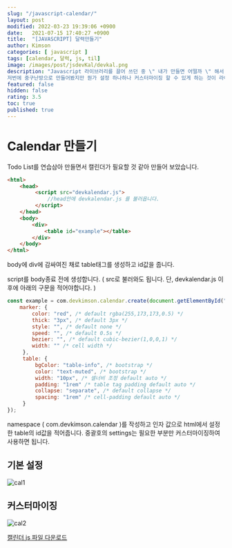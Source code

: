 ```yaml
---
slug: "/javascript-calendar/"
layout: post
modified: 2022-03-23 19:39:06 +0900
date:   2021-07-15 17:40:27 +0900
title:  "[JAVASCRIPT] 달력만들기"
author: Kimson
categories: [ javascript ]
tags: [calendar, 달력, js, til]
image: /images/post/jsdevKal/devkal.png
description: "Javascript 라이브러리를 끌어 쓰던 중 \" 내가 만들면 어떨까 \" 해서 작업을 하게 되었습니다.
저번에 중구난방으로 만들어봤지만 뭔가 설정 하나하나 커스터마이징 할 수 있게 하는 것이 라이브러리들의 특징이 아닐까 싶어 열심히 라이브러리 구조를 베끼고 관찰하면서 지금의 초본이 만들어졌습니다."
featured: false
hidden: false
rating: 3.5
toc: true
published: true
---
```


# Calendar 만들기

Todo List를 연습삼아 만들면서 캘린더가 필요할 것 같아 만들어 보았습니다.

```html
<html>
    <head>
         <script src="devkalendar.js">
             //head안에 devkalendar.js 를 불러옵니다.
         </script>   
    </head>
    <body>
        <div>
            <table id="example"></table>
        </div>
    </body>
</html>
```

body에 div에 감싸여진 채로 table태그를 생성하고 id값을 줍니다.

script를 body종료 전에 생성합니다. ( src로 불러와도 됩니다. 단, devkalendar.js 이후에 아래의 구문을 적어야합니다. )

```javascript
const example = com.devkimson.calendar.create(document.getElementById("example")||"example",{
    marker: {
        color: "red", /* default rgba(255,173,173,0.5) */
        thick: "3px", /* default 3px */
        style: "", /* default none */
        speed: "", /* default 0.5s */
        bezier: "", /* default cubic-bezier(1,0,0,1) */
        width: "" /* cell width */
     },
     table: {
         bgColor: "table-info", /* bootstrap */
         color: "text-muted", /* bootstrap */
         width: "10px", /* 셀너비 조정 default auto */
         padding: "1rem" /* table tag padding default auto */
         collapse: "separate", /* default collapse */
         spacing: "1rem" /* cell-padding default auto */
     }   
});
```

namespace ( com.devkimson.calendar )를 작성하고 인자 값으로 html에서 설정한 table의 id값을 적어줍니다.
중괄호의 settings는 필요한 부분만 커스터마이징하여 사용하면 됩니다.


## 기본 설정

![cal1](/images/post/jsdevKal/devkal.png)

## 커스터마이징

![cal2](/images/post/jsdevKal/devkal-2.png)

<a href="/download/kalendarJS.zip" download>캘린더 js 파일 다운로드</a>
